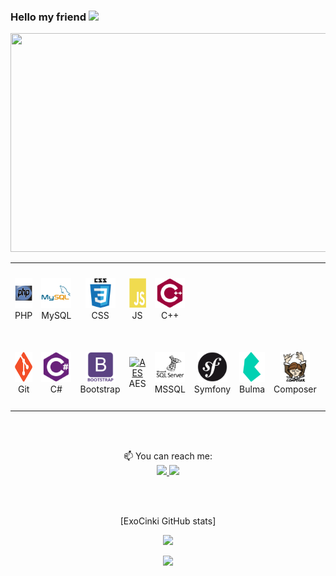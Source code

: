 ### Hello my friend <img src="https://github.githubassets.com/images/icons/emoji/unicode/1f47e.png" width="30px">

<img height="350px" width="1000px" src="https://acegif.com/wp-content/gif/outerspace-58.gif"/>

<table align= "center">
  <tr>
     <td align="center" width="140" height="112.43">
      <a href="#macropower-tech" >
        <img src="https://github.com/devicons/devicon/blob/master/icons/php/php-original.svg" width="48" height="48" alt="PHP" />
      </a>
      <br>PHP
    </td>
    <td align="center"  width="140" height="112.43">
      <a href="#macropower-tech" >
        <img src="https://github.com/devicons/devicon/blob/master/icons/mysql/mysql-original-wordmark.svg" width="48" height="48" alt="MySQL" />
      </a>
      <br>MySQL
    </td>
    <td align="center"  width="140" height="112.43">
      <a href="#macropower-tech">
        <img src="https://github.com/devicons/devicon/blob/master/icons/css3/css3-original-wordmark.svg" width="48" height="48" alt="CSS3" />
      </a>
      <br>CSS
    </td>
    <td align="center"  width="140" height="112.43">
      <a href="#macropower-tech">
        <img src="https://github.com/devicons/devicon/blob/master/icons/javascript/javascript-plain.svg" width="48" height="48" alt="JS" />
      </a>
      <br>JS
    </td>
    <td align="center"  width="140" height="112.43">
      <a href="#macropower-tech">
        <img src="https://github.com/devicons/devicon/blob/master/icons/cplusplus/cplusplus-plain.svg" width="48" height="48" alt="C++" />
      </a>
      <br>C++
    </td>
    <tr>
     <td align="center" width="140" height="112.43">
      <a href="#macropower-tech">
        <img src="https://github.com/devicons/devicon/blob/master/icons/git/git-original.svg" width="48" height="48" alt="Git" />
      </a>
      <br>Git
    </td>
    <td align="center"  width="140" height="112.43">
      <a href="#macropower-tech">
        <img src="https://github.com/devicons/devicon/blob/master/icons/csharp/csharp-plain.svg" width="48" height="48" alt="C#" />
      </a>
      <br>C#
    </td>
    </br>
    <td align="center"  width="140" height="112.43">
      <a href="#macropower-tech">
        <img src="https://github.com/devicons/devicon/blob/master/icons/bootstrap/bootstrap-plain-wordmark.svg" width="48" height="48" alt="Bootstrap" />
      </a>
      <br>Bootstrap
    </td>

  <td align="center"  width="140" height="112.43">
  <a href="#macropower-tech">
       <img src="https://icons.iconarchive.com/icons/icons8/ios7/64/Network-Security-Aes-icon.png" width="48" height="48" alt="AES" />
  </a>
   <br>AES
  </td>
      <td align="center"  width="140" height="112.43">
      <a href="#macropower-tech">
        <img src="https://github.com/devicons/devicon/blob/master/icons/microsoftsqlserver/microsoftsqlserver-plain-wordmark.svg" width="48" height="48" alt="MSSQL" />
      </a>
      <br>MSSQL
    </td>
      </td>
      <td align="center"  width="140" height="112.43">
      <a href="#macropower-tech">
        <img src="https://github.com/devicons/devicon/blob/master/icons/symfony/symfony-original.svg" width="48" height="48" alt="MSSQL" />
      </a>
      <br>Symfony
    </td>
    <td align="center"  width="140" height="112.43">
      <a href="#macropower-tech">
        <img src="https://github.com/devicons/devicon/blob/master/icons/bulma/bulma-plain.svg" width="48" height="48" alt="MSSQL" />
      </a>
      <br>Bulma
    </td>
    <td align="center"  width="140" height="112.43">
      <a href="#macropower-tech">
        <img src="https://github.com/devicons/devicon/blob/master/icons/composer/composer-original.svg" width="48" height="48" alt="MSSQL" />
      </a>
      <br>Composer
    </td>
    <td align="center"  width="140" height="112.43">
      <a href="#macropower-tech">
        <img src="https://github.com/devicons/devicon/blob/master/icons/linux/linux-original.svg" width="48" height="48" alt="MSSQL" />
      </a>
      <br>Linux
    </td>
    <td align="center"  width="140" height="112.43">
      <a href="#macropower-tech">
        <img src="https://github.com/devicons/devicon/blob/master/icons/mysql/mysql-original.svg" width="48" height="48" alt="MSSQL" />
      </a>
      <br>MySQL
    </td>
    <td align="center"  width="140" height="112.43">
      <a href="#macropower-tech">
        <img src="https://github.com/devicons/devicon/blob/master/icons/doctrine/doctrine-original.svg" width="48" height="48" alt="MSSQL" />
      </a>
      <br>Doctrine
    </td>
    </td>
    <td align="center"  width="140" height="112.43">
      <a href="#macropower-tech">
        <img src="https://github.com/devicons/devicon/blob/master/icons/tailwindcss/tailwindcss-plain.svg" width="48" height="48" alt="MSSQL" />
      </a>
      <br>Tailwind
    </td>
</table>
</br>
   </tr>
  </tr>

</br>
<p align="center">📫 You can reach me:
</br>
<a href="https://www.linkedin.com/in/aodr%C3%ABn-lacot-le-clanche-b042b2160/"><img margin="5" src="https://cdn2.iconfinder.com/data/icons/social-media-2285/512/1_Linkedin_unofficial_colored_svg-128.png" width="80">
<a href="mailto:aolacot@gmail.com"><img src="https://image.flaticon.com/icons/svg/281/281769.svg" width="80"></a></p>
</br>
</br>
 <p align="center"> [ExoCinki GitHub stats]</p>
<p align="center">
<img height="137px" src="https://github-readme-stats.vercel.app/api?username=ExoCinki&theme=gruvbox&show_icons=true&hide_border=true&hide_title=true&include_all_commits=true&count_private=true&show_icons=true"/></p>

<p align="center">
  <img src="https://i.giphy.com/media/IdyAQJVN2kVPNUrojM/200.webp" width="100">
</p>

